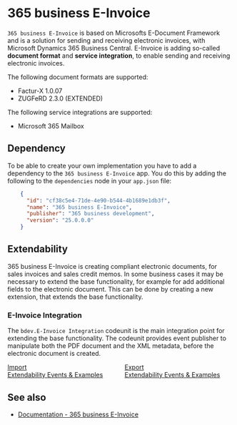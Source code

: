 # 365 business E-Invoice

`365 business E-Invoice` is based on Microsofts E-Document Framework and is a solution for sending and receiving electronic invoices, with Microsoft Dynamics 365 Business Central. E-Invoice is adding so-called **document format** and **service integration**, to enable sending and receiving electronic invoices.

The following document formats are supported:

 - Factur-X 1.0.07
 - ZUGFeRD 2.3.0 (EXTENDED)

The following service integrations are supported:

 - Microsoft 365 Mailbox

## Dependency

To be able to create your own implementation you have to add a dependency to the `365 business E-Invoice` app. You do this by adding the following to the `dependencies` node in your `app.json` file:

```json
    {
      "id": "cf38c5e4-71de-4e90-b544-4b1689e1db3f",
      "name": "365 business E-Invoice",
      "publisher": "365 business development",
      "version": "25.0.0.0"
    }
```

## Extendability

365 business E-Invoice is creating compliant electronic documents, for sales invoices and sales credit memos. In some business cases it may be necessary to extend the base functionality, for example for add additional fields to the electronic document. This can be done by creating a new extension, that extends the base functionality.

### E-Invoice Integration

The `bdev.E-Invoice Integration` codeunit is the main integration point for extending the base functionality. The codeunit provides event publisher to manipulate both the PDF document and the XML metadata, before the electronic document is created.

<div class="columns">
   <div style="width: 50%">
       <a href="extendability-events-import.md">
           <div>
               <div><i class="fa-duotone fa-thin fa-puzzle-piece" style="--fa-secondary-color: #00b7c3"></i></div>
               <div>Import</div>
               <div>Extendability Events & Examples</div>
           </div>
       </a>
   </div>
   <div style="width: 50%">
       <a href="extendability-events-export.md">
           <div>
               <div><i class="fa-duotone fa-thin fa-puzzle-piece" style="--fa-secondary-color: #00b7c3"></i></div>
               <div>Export</div>
               <div>Extendability Events & Examples</div>
           </div>
       </a>
   </div>
</div>

## See also

 - [Documentation - 365 business E-Invoice](../../en-us/365-business-e-invoice/index.md)